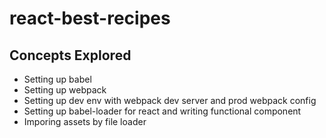 # react-best-recipes

## Concepts Explored

* Setting up babel
* Setting up webpack
* Setting up dev env with webpack dev server and prod webpack config 
* Setting up babel-loader for react and writing functional component
* Imporing assets by file loader
